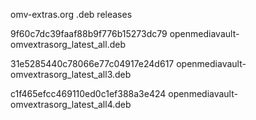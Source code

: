 omv-extras.org .deb releases

9f60c7dc39faaf88b9f776b15273dc79  openmediavault-omvextrasorg_latest_all.deb

31e5285440c78066e77c04917e24d617  openmediavault-omvextrasorg_latest_all3.deb

c1f465efcc469110ed0c1ef388a3e424  openmediavault-omvextrasorg_latest_all4.deb
